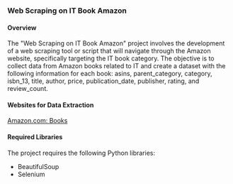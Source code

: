 ###  Web Scraping on IT Book Amazon 

####  Overview
The "Web Scraping on IT Book Amazon" project involves the development of a web scraping tool or script that will navigate through the Amazon website, specifically targeting the IT book category. The objective is to collect data from Amazon books related to IT and create a dataset with the following information for each book: asins, parent_category, category, isbn_13, title, author, price, publication_date, publisher, rating, and review_count.
#### Websites for Data Extraction
[Amazon.com: Books](https://www.amazon.com/books-used-books-textbooks/b?node=283155)
#### Required Libraries
The project requires the following Python libraries:
- BeautifulSoup
- Selenium



